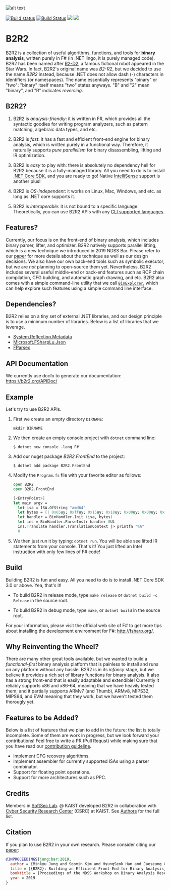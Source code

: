 ![alt text](https://b2r2.org//images/b2r2-2d.png)

[![Build status](https://ci.appveyor.com/api/projects/status/0c0tcxh813ev8w6i?svg=true)](https://ci.appveyor.com/project/sangkilc/b2r2)
[![Build Status](https://travis-ci.com/B2R2-org/B2R2.svg?branch=master)](https://travis-ci.com/B2R2-org/B2R2)
![](https://img.shields.io/github/license/B2R2-org/B2R2.svg?style=flat)
[![](https://img.shields.io/nuget/vpre/B2R2.FrontEnd.svg?style=flat)](https://www.nuget.org/packages/B2R2.FrontEnd)

B2R2
====

B2R2 is a collection of useful algorithms, functions, and tools for **binary
analysis**, written purely in F# (in .NET lingo, it is purely managed code).
B2R2 has been named after [R2-D2](https://en.wikipedia.org/wiki/R2-D2), a famous
fictional robot appeared in the Star Wars. In fact, B2R2's original name was
*B2-R2*, but we decided to use the name *B2R2* instead, because .NET does not
allow dash (-) characters in identifiers (or namespaces). The name essentially
represents "binary" or "two": "binary" itself means "two" states anyways. "B"
and "2" mean "binary", and "R" indicates *reversing*.

B2R2?
-----

1. B2R2 is *analysis-friendly*: it is written in F#, which provides all the
   syntactic goodies for writing program analyzers, such as pattern matching,
   algebraic data types, and etc.

1. B2R2 is *fast*: it has a fast and efficient front-end engine for binary
   analysis, which is written purely in a functional way. Therefore, it
   naturally supports *pure parallelism* for binary disassembling, lifting and
   IR optimization.

1. B2R2 is *easy* to play with: there is absolutely no dependency hell for B2R2
   because it is a fully-managed library.  All you need to do is to install
   [.NET Core SDK](https://dotnet.microsoft.com/download), and you are ready to
   go! Native
   [IntelliSense](https://docs.microsoft.com/en-us/visualstudio/ide/using-intellisense?view=vs-2017)
   support is another plus!

1. B2R2 is *OS-Independent*: it works on Linux, Mac, Windows, and etc. as long
   as .NET core supports it.

1. B2R2 is *interoperable*: it is not bound to a specific
   language. Theoretically, you can use B2R2 APIs with any [CLI supported
   languages](https://en.wikipedia.org/wiki/List_of_CLI_languages).

Features?
---------

Currently, our focus is on the front-end of binary analysis, which includes
binary parser, lifter, and optimizer. B2R2 natively supports parallel lifting,
which is a new technique we introduced in 2019 NDSS Bar. Please refer to our
[paper](#citation) for more details about the technique as well as our design
decisions. We also have our own back-end tools such as symbolic executor, but we
are *not* planning to open-source them yet. Nevertheless, B2R2 includes several
useful middle-end or back-end features such as ROP chain compilation, CFG
building, and automatic graph drawing, and etc. B2R2 also comes with a simple
command-line utility that we call [`BinExplorer`](src/Utilities/BinExplorer),
which can help explore such features using a simple command line interface.

Dependencies?
-------------

B2R2 relies on a tiny set of external .NET libraries, and our design principle
is to use a minimum number of libraries. Below is a list of libraries that we
leverage.

- [System.Reflection.Metadata](https://www.nuget.org/packages/System.Reflection.Metadata/)
- [Microsoft.FSharpLu.Json](https://www.nuget.org/packages/Microsoft.FSharpLu.Json/)
- [FParsec](https://www.nuget.org/packages/FParsec)

API Documentation
-----------------

We currently use docfx to generate our documentation: https://b2r2.org/APIDoc/

Example
-------

Let's try to use B2R2 APIs.

1. First we create an empty directory `DIRNAME`:

    ```
    mkdir DIRNAME
    ```

1. We then create an empty console project with `dotnet` command line:

    ```
    $ dotnet new console -lang F#
    ```

1. Add our nuget package *B2R2.FrontEnd* to the project:

    ```
    $ dotnet add package B2R2.FrontEnd
    ```

1. Modify the `Program.fs` file with your favorite editor as follows:

    ```fsharp
    open B2R2
    open B2R2.FrontEnd

    [<EntryPoint>]
    let main argv =
      let isa = ISA.OfString "amd64"
      let bytes = [| 0x65uy; 0xffuy; 0x15uy; 0x10uy; 0x00uy; 0x00uy; 0x00uy |]
      let handler = BinHandler.Init (isa, bytes)
      let ins = BinHandler.ParseInstr handler 0UL
      ins.Translate handler.TranslationContext |> printfn "%A"
      0
    ```

1. We then just run it by typing: `dotnet run`. You will be able see lifted IR
   statements from your console. That's it! You just lifted an Intel instruction
   with only few lines of F# code!

Build
-----

Building B2R2 is fun and easy. All you need to do is to install .NET Core SDK
3.0 or above. Yea, that's it!

- To build B2R2 in release mode, type ```make release``` or ```dotnet build -c
  Release``` in the source root.

- To build B2R2 in debug mode, type ```make```, or ```dotnet build``` in the
  source root.

For your information, please visit the official web site of F# to get more tips
about installing the development environment for F#: http://fsharp.org/.

Why Reinventing the Wheel?
--------------------------

There are many other great tools available, but we wanted to build a
*functional-first* binary analysis platform that is painless to install and runs
on any platform without any hassle. B2R2 is in its *infancy* stage, but we
believe it provides a rich set of library functions for binary analysis. It also
has a strong front-end that is easily adaptable and extendible! Currently it
reliably supports x86 and x86-64, meaning that we have heavily tested them; and
it partially supports ARMv7 (and Thumb), ARMv8, MIPS32, MIPS64, and EVM meaning
that they work, but we haven't tested them thorougly yet.


Features to be Added?
---------------------

Below is a list of features that we plan to add in the future: the list is
totally incomplete. Some of them are work in progress, but we look forward your
contributions! Feel free to write a PR (Pull Requst) while making sure that you
have read our [contribution guideline](CONTRIBUTING.md).

- Implement CFG recovery algorithms.
- Implement assembler for currently supported ISAs using a parser combinator.
- Support for floating point operations.
- Support for more architectures such as PPC.

Credits
-------

Members in [SoftSec Lab](https://softsec.kaist.ac.kr/). @ KAIST developed B2R2
in collaboration with [Cyber Security Research Center](http://csrc.kaist.ac.kr/)
(CSRC) at KAIST. See [Authors](AUTHORS.md) for the full list.

Citation
--------

If you plan to use B2R2 in your own research. Please consider citing our
[paper](https://softsec.kaist.ac.kr/~sangkilc/papers/jung-bar19.pdf):

```bibtex
@INPROCEEDINGS{jung:bar:2019,
  author = {Minkyu Jung and Soomin Kim and HyungSeok Han and Jaeseung Choi and Sang Kil Cha},
  title = {{B2R2}: Building an Efficient Front-End for Binary Analysis},
  booktitle = {Proceedings of the NDSS Workshop on Binary Analysis Research},
  year = 2019
}
```
